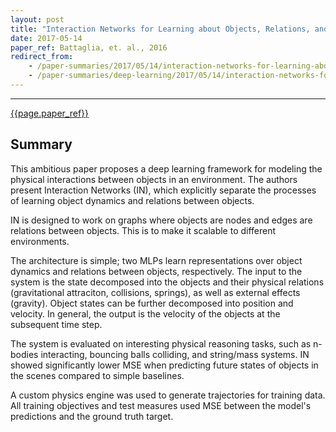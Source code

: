 ```yaml
---
layout: post
title: "Interaction Networks for Learning about Objects, Relations, and Physics"
date: 2017-05-14
paper_ref: Battaglia, et. al., 2016
redirect_from:
    - /paper-summaries/2017/05/14/interaction-networks-for-learning-about-objects-relations-physics.html
    - /paper-summaries/deep-learning/2017/05/14/interaction-networks-for-learning-about-objects-relations-physics.html
---
```


<script type="text/x-mathjax-config">
MathJax.Hub.Config({
  TeX: { equationNumbers: { autoNumber: "AMS" } },
  tex2jax: {inlineMath: [['$','$'], ['\\(','\\)']]}
});
</script>

<script type="text/javascript" async
  src="https://cdn.mathjax.org/mathjax/latest/MathJax.js?config=TeX-MML-AM_CHTML">
</script> 
---

[{{page.paper_ref}}](https://arxiv.org/abs/1612.00222)

## Summary

This ambitious paper proposes a deep learning framework for modeling the physical interactions between objects in an environment. The authors present Interaction Networks (IN), which explicitly separate the processes of learning object dynamics and relations between objects. 

IN is designed to work on graphs where objects are nodes and edges are relations between objects. This is to make it scalable to different environments.

The architecture is simple; two MLPs learn representations over object dynamics and relations between objects, respectively. The input to the system is the state decomposed into the objects and their physical relations (gravitational attraciton, collisions, springs), as well as external effects (gravity). Object states can be further decomposed into position and velocity. In general, the output is the velocity of the objects at the subsequent time step.

The system is evaluated on interesting physical reasoning tasks, such as n-bodies interacting, bouncing balls colliding, and string/mass systems. IN showed significantly lower MSE when predicting future states of objects in the scenes compared to simple baselines.

A custom physics engine was used to generate trajectories for training data. All training objectives and test measures used MSE between the model's predictions and the ground truth target.